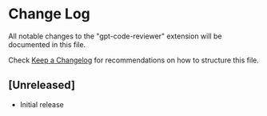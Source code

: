 # Change Log

All notable changes to the "gpt-code-reviewer" extension will be documented in this file.

Check [Keep a Changelog](http://keepachangelog.com/) for recommendations on how to structure this file.

## [Unreleased]

- Initial release